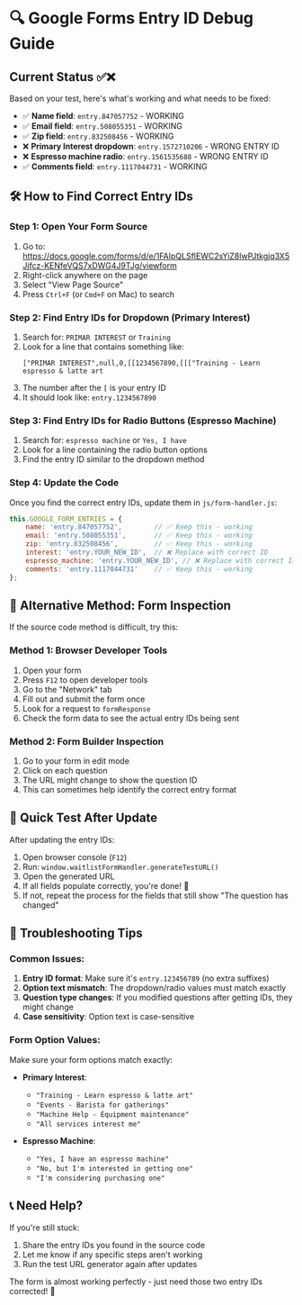 # 🔍 Google Forms Entry ID Debug Guide

## Current Status ✅❌
Based on your test, here's what's working and what needs to be fixed:

- ✅ **Name field**: `entry.847057752` - WORKING
- ✅ **Email field**: `entry.508055351` - WORKING  
- ✅ **Zip field**: `entry.832508456` - WORKING
- ❌ **Primary Interest dropdown**: `entry.1572710206` - WRONG ENTRY ID
- ❌ **Espresso machine radio**: `entry.1561535688` - WRONG ENTRY ID
- ✅ **Comments field**: `entry.1117044731` - WORKING

## 🛠️ How to Find Correct Entry IDs

### Step 1: Open Your Form Source
1. Go to: https://docs.google.com/forms/d/e/1FAIpQLSflEWC2sYiZ8lwPJtkgjq3X5Jjfcz-KENfeVQS7xDWG4J9TJg/viewform
2. Right-click anywhere on the page
3. Select "View Page Source"
4. Press `Ctrl+F` (or `Cmd+F` on Mac) to search

### Step 2: Find Entry IDs for Dropdown (Primary Interest)
1. Search for: `PRIMAR INTEREST` or `Training`
2. Look for a line that contains something like:
   ```
   ["PRIMAR INTEREST",null,0,[[1234567890,[[["Training - Learn espresso & latte art
   ```
3. The number after the `[` is your entry ID
4. It should look like: `entry.1234567890`

### Step 3: Find Entry IDs for Radio Buttons (Espresso Machine)
1. Search for: `espresso machine` or `Yes, I have`
2. Look for a line containing the radio button options
3. Find the entry ID similar to the dropdown method

### Step 4: Update the Code
Once you find the correct entry IDs, update them in `js/form-handler.js`:

```javascript
this.GOOGLE_FORM_ENTRIES = {
    name: 'entry.847057752',        // ✅ Keep this - working
    email: 'entry.508055351',       // ✅ Keep this - working
    zip: 'entry.832508456',         // ✅ Keep this - working
    interest: 'entry.YOUR_NEW_ID',  // ❌ Replace with correct ID
    espresso_machine: 'entry.YOUR_NEW_ID', // ❌ Replace with correct ID  
    comments: 'entry.1117044731'    // ✅ Keep this - working
};
```

## 🧪 Alternative Method: Form Inspection

If the source code method is difficult, try this:

### Method 1: Browser Developer Tools
1. Open your form
2. Press `F12` to open developer tools
3. Go to the "Network" tab
4. Fill out and submit the form once
5. Look for a request to `formResponse` 
6. Check the form data to see the actual entry IDs being sent

### Method 2: Form Builder Inspection  
1. Go to your form in edit mode
2. Click on each question
3. The URL might change to show the question ID
4. This can sometimes help identify the correct entry format

## 🎯 Quick Test After Update

After updating the entry IDs:

1. Open browser console (`F12`)
2. Run: `window.waitlistFormHandler.generateTestURL()`  
3. Open the generated URL
4. If all fields populate correctly, you're done! 🎉
5. If not, repeat the process for the fields that still show "The question has changed"

## 🔧 Troubleshooting Tips

### Common Issues:
1. **Entry ID format**: Make sure it's `entry.123456789` (no extra suffixes)
2. **Option text mismatch**: The dropdown/radio values must match exactly
3. **Question type changes**: If you modified questions after getting IDs, they might change
4. **Case sensitivity**: Option text is case-sensitive

### Form Option Values:
Make sure your form options match exactly:
- **Primary Interest**:
  - `"Training - Learn espresso & latte art"`
  - `"Events - Barista for gatherings"`  
  - `"Machine Help - Equipment maintenance"`
  - `"All services interest me"`

- **Espresso Machine**:
  - `"Yes, I have an espresso machine"`
  - `"No, but I'm interested in getting one"`
  - `"I'm considering purchasing one"`

## 📞 Need Help?

If you're still stuck:
1. Share the entry IDs you found in the source code
2. Let me know if any specific steps aren't working
3. Run the test URL generator again after updates

The form is almost working perfectly - just need those two entry IDs corrected! 🚀